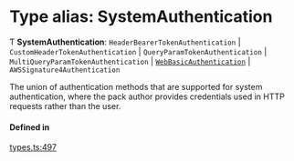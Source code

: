 # Type alias: SystemAuthentication

Ƭ **SystemAuthentication**: `HeaderBearerTokenAuthentication` \| `CustomHeaderTokenAuthentication` \| `QueryParamTokenAuthentication` \| `MultiQueryParamTokenAuthentication` \| [`WebBasicAuthentication`](../interfaces/WebBasicAuthentication.md) \| `AWSSignature4Authentication`

The union of authentication methods that are supported for system authentication,
where the pack author provides credentials used in HTTP requests rather than the user.

#### Defined in

[types.ts:497](https://github.com/coda/packs-sdk/blob/main/types.ts#L497)
